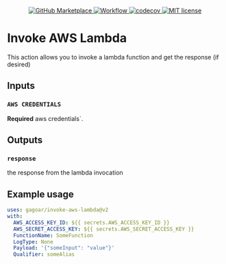 <p align="center">
    <a href="https://github.com/marketplace/actions/invoke-aws-lambda">
      <img src="https://img.shields.io/badge/Marketplace-v3-undefined.svg?logo=github&logoColor=white&style=flat" alt="GitHub Marketplace" />
    </a>
    <a href="https://github.com/gagoar/invoke-aws-lambda/actions">
      <img src="https://github.com/gagoar/invoke-aws-lambda/workflows/validation/badge.svg" alt="Workflow" />
    </a>
    <a href="https://codecov.io/gh/gagoar/invoke-aws-lambda">
      <img src="https://codecov.io/gh/gagoar/invoke-aws-lambda/branch/master/graph/badge.svg?token=48gHuQl8zV" alt="codecov" />
    </a>
    <a href="https://github.com/gagoar/alohomora/blob/master/LICENSE">
      <img src="https://img.shields.io/npm/l/alohomora.svg?style=flat-square" alt="MIT license" />
    </a>
</p>

# Invoke AWS Lambda

This action allows you to invoke a lambda function and get the response (if desired)

## Inputs

### `AWS CREDENTIALS`

**Required** aws credentials`.

## Outputs

### `response`

the response from the lambda invocation

## Example usage

```yaml
uses: gagoar/invoke-aws-lambda@v2
with:
  AWS_ACCESS_KEY_ID: ${{ secrets.AWS_ACCESS_KEY_ID }}
  AWS_SECRET_ACCESS_KEY: ${{ secrets.AWS_SECRET_ACCESS_KEY }}
  FunctionName: SomeFunction
  LogType: None
  Payload: '{"someInput": "value"}'
  Qualifier: someAlias
```
